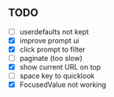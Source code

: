 ## TODO
- [ ] userdefaults not kept
- [x] improve prompt ui
- [x] click prompt to filter
- [ ] paginate (too slow)
- [x] show current URL on top
- [ ] space key to quicklook
- [x] FocusedValue not working